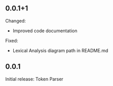 ## 0.0.1+1

Changed:
- Improved code documentation

Fixed:
- Lexical Analysis diagram path in README.md

## 0.0.1

Initial release: Token Parser
